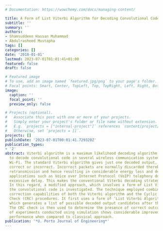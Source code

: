 ```yaml
---
# Documentation: https://wowchemy.com/docs/managing-content/

title: A Form of List Viterbi Algorithm for Decoding Convolutional Codes
subtitle: ''
summary: ''
authors:
- Shamsuddeen Hassan Muhammad
- Abdulrasheed Mustapha
tags: []
categories: []
date: '2018-01-01'
lastmod: 2023-07-01T01:01:41+01:00
featured: false
draft: false

# Featured image
# To use, add an image named `featured.jpg/png` to your page's folder.
# Focal points: Smart, Center, TopLeft, Top, TopRight, Left, Right, BottomLeft, Bottom, BottomRight.
image:
  caption: ''
  focal_point: ''
  preview_only: false

# Projects (optional).
#   Associate this post with one or more of your projects.
#   Simply enter your project's folder or file name without extension.
#   E.g. `projects = ["internal-project"]` references `content/project/deep-learning/index.md`.
#   Otherwise, set `projects = []`.
projects: []
publishDate: '2023-07-01T00:01:41.729320Z'
publication_types:
- '2'
abstract: Viterbi algorithm is a maximum likelihood decoding algorithm. It is used
  to decode convolutional code in several wireless communication systems, including
  Wi-Fi. The standard Viterbi algorithm gives just one decoded output, which may be
  correct or incorrect. Incorrect packets are normally discarded thereby necessitating
  retransmission and hence resulting in considerable energy loss and delay. Some real-time
  applications such as Voice over Internet Protocol (VoIP) telephony do not tolerate
  excessive delay. This makes the conventional Viterbi decoding strategy sub-optimal.
  In this regard, a modified approach, which involves a form of List Viterbi for decoding
  the convolutional code is investigated. The technique employed combines the bit-error
  correction capabilities of both the Viterbi algorithm and the Cyclic Redundancy
  Check (CRC) procedures. It first uses a form of ‘List Viterbi Algorithm’ (LVA),
  which generates a list of possible decoded output candidates after the trellis search.
  The CRC check is then used to determine the presence of correct outcome. Results
  of experiments conducted using simulation shows considerable improvement in bit-error
  performance when compared to classical approach.
publication: '*U. Porto Journal of Engineering*'
---
```

